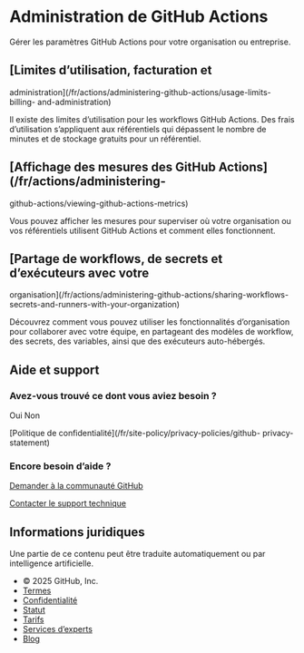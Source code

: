# Administration de GitHub Actions

Gérer les paramètres GitHub Actions pour votre organisation ou entreprise.

## [Limites d’utilisation, facturation et
administration](/fr/actions/administering-github-actions/usage-limits-billing-
and-administration)

Il existe des limites d’utilisation pour les workflows GitHub Actions. Des
frais d’utilisation s’appliquent aux référentiels qui dépassent le nombre de
minutes et de stockage gratuits pour un référentiel.

## [Affichage des mesures des GitHub Actions](/fr/actions/administering-
github-actions/viewing-github-actions-metrics)

Vous pouvez afficher les mesures pour superviser où votre organisation ou vos
référentiels utilisent GitHub Actions et comment elles fonctionnent.

## [Partage de workflows, de secrets et d’exécuteurs avec votre
organisation](/fr/actions/administering-github-actions/sharing-workflows-
secrets-and-runners-with-your-organization)

Découvrez comment vous pouvez utiliser les fonctionnalités d’organisation pour
collaborer avec votre équipe, en partageant des modèles de workflow, des
secrets, des variables, ainsi que des exécuteurs auto-hébergés.

## Aide et support

### Avez-vous trouvé ce dont vous aviez besoin ?

Oui Non

[Politique de confidentialité](/fr/site-policy/privacy-policies/github-
privacy-statement)

### Encore besoin d’aide ?

[Demander à la communauté
GitHub](https://github.com/orgs/community/discussions)

[Contacter le support technique](https://support.github.com)

## Informations juridiques

Une partie de ce contenu peut être traduite automatiquement ou par
intelligence artificielle.

  * © 2025 GitHub, Inc.
  * [Termes](/fr/site-policy/github-terms/github-terms-of-service)
  * [Confidentialité](/fr/site-policy/privacy-policies/github-privacy-statement)
  * [Statut](https://www.githubstatus.com/)
  * [Tarifs](https://github.com/pricing)
  * [Services d’experts](https://services.github.com)
  * [Blog](https://github.blog)

